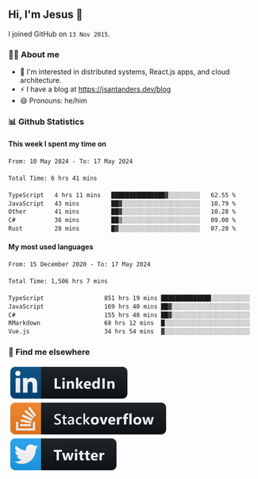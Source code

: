 ## Hi, I'm Jesus 👋

I joined GitHub on `13 Nov 2015`.

<!-- Talking about you -->

### 👨‍💻 About me

- 👦 I'm interested in distributed systems, React.js apps, and cloud architecture.
- ⚡️ I have a blog at <https://jsantanders.dev/blog>
- 😄 Pronouns: he/him

### 📊 Github Statistics

#### This week I spent my time on

<!--START_SECTION:weekly-->

```txt
From: 10 May 2024 - To: 17 May 2024

Total Time: 6 hrs 41 mins

TypeScript   4 hrs 11 mins   ███████████████▓░░░░░░░░░   62.55 %
JavaScript   43 mins         ██▓░░░░░░░░░░░░░░░░░░░░░░   10.79 %
Other        41 mins         ██▓░░░░░░░░░░░░░░░░░░░░░░   10.28 %
C#           36 mins         ██▒░░░░░░░░░░░░░░░░░░░░░░   09.00 %
Rust         28 mins         █▓░░░░░░░░░░░░░░░░░░░░░░░   07.20 %
```

<!--END_SECTION:weekly-->

#### My most used languages

<!--START_SECTION:alltime-->

```txt
From: 15 December 2020 - To: 17 May 2024

Total Time: 1,506 hrs 7 mins

TypeScript                 851 hrs 19 mins ██████████████░░░░░░░░░░░   56.52 %
JavaScript                 169 hrs 40 mins ██▓░░░░░░░░░░░░░░░░░░░░░░   11.27 %
C#                         155 hrs 48 mins ██▓░░░░░░░░░░░░░░░░░░░░░░   10.34 %
RMarkdown                  68 hrs 12 mins  █░░░░░░░░░░░░░░░░░░░░░░░░   04.53 %
Vue.js                     34 hrs 54 mins  ▓░░░░░░░░░░░░░░░░░░░░░░░░   02.32 %
```

<!--END_SECTION:alltime-->

### 📢 Find me elsewhere

<p>
  <a target="_blank" href="https://linkedin.com/in/jsantanders">
    <img src="https://github.com/jsantanders/jsantanders/blob/master/img/linkedin.svg" alt="LinkedIn" style="vertical-align:top; margin:4px">
  </a>
  
  <a target="_blank" href="https://stackoverflow.com/users/7318331/jesus-santander">
    <img src="https://github.com/jsantanders/jsantanders/blob/master/img/stackoverflow.svg" alt="StackOverflow" style="vertical-align:top; margin:4px">
  </a>
  
  <a target="_blank" href="http://twitter.com/jsantanders">
    <img src="https://github.com/jsantanders/jsantanders/blob/master/img/twitter.svg" alt="Twitter" style="vertical-align:top; margin:4px">
  </a>
</p>
